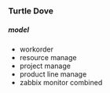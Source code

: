 ### Turtle Dove

##### model
+ workorder
+ resource manage
+ project manage
+ product line manage
+ zabbix monitor combined
